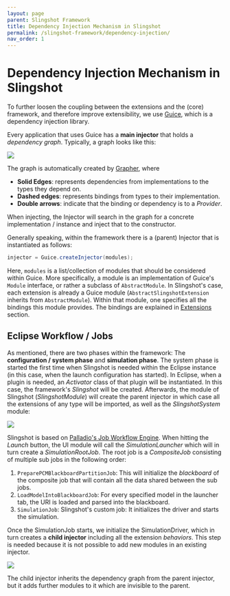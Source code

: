 ```yaml
---
layout: page
parent: Slingshot Framework
title: Dependency Injection Mechanism in Slingshot
permalink: /slingshot-framework/dependency-injection/
nav_order: 1
---
```

# Dependency Injection Mechanism in Slingshot
To further loosen the coupling between the extensions and the (core) framework, and therefore improve extensibility, we use [Guice](https://github.com/google/guice), which is a
dependency injection library. 

Every application that uses Guice has a **main injector** that holds a *dependency graph*. Typically, a graph looks like this: 

<img src="../../images/dependencygraph.svg">

The graph is automatically created by [Grapher](https://github.com/google/guice/wiki/Grapher), where

* **Solid Edges**: represents dependencies from implementations to the types they depend on.
* **Dashed edges**: represents bindings from types to their implementation.
* **Double arrows**: indicate that the binding or dependency is to a *Provider*.

When injecting, the Injector will search in the graph for a concrete implementation / instance and inject that to the constructor. 

Generally speaking, within the framework there is a (parent) Injector that is instantiated as follows:

```java
injector = Guice.createInjector(modules);
```

Here, `modules` is a list/collection of modules that should be considered within Guice. More specifically, a module is an implementation of Guice's `Module` interface, or rather a subclass of `AbstractModule`. In Slingshot's case, each extension is already a Guice module (`AbstractSlingshotExtension` inherits from `AbstractModule`). Within that module, one specifies all the bindings this module provides. The bindings are explained in [Extensions](../extensions/) section.

## Eclipse Workflow / Jobs
As mentioned, there are two phases within the framework: The **configuration / system phase** and **simulation phase**. The system phase is started the first time when Slingshot is needed within the Eclipse instance (in this case, when the launch configuration has started). In Eclipse, when a plugin is needed, an *Activator* class of that plugin will be instantiated. In this case, the framework's *Slingshot* will be created. Afterwards, the module of Slingshot (*SlingshotModule*) will create the parent injector in which case all the extensions of any type will be imported, as well as the *SlingshotSystem* module:

<img src="../../images/DI.svg">

Slingshot is based on [Palladio's Job Workflow Engine](https://sdq.kastel.kit.edu/wiki/Palladio_Workflow_Engine). When hitting the *Launch* button, the UI module will call the *SimulationLauncher* which will in turn create a *SimulationRootJob*. The root job is a *CompositeJob* consisting of multiple sub jobs in the following order:

1. `PreparePCMBlackboardPartitionJob`: This will initialize the *blackboard* of the composite job that will contain all the data shared between the sub jobs.
2. `LoadModelIntoBlackboardJob`: For every specified model in the launcher tab, the URI is loaded and parsed into the blackboard.
3. `SimulationJob`: Slingshot's custom job: It initializes the driver and starts the simulation.

Once the SimulationJob starts, we initialize the SimulationDriver, which in turn creates a **child injector** including all the extension *behaviors*. This step is needed because it is not possible to add new modules in an existing injector.

<img src="../../images/childinjector.svg">

The child injector inherits the dependency graph from the parent injector, but it adds further modules to it which are invisible to the parent.